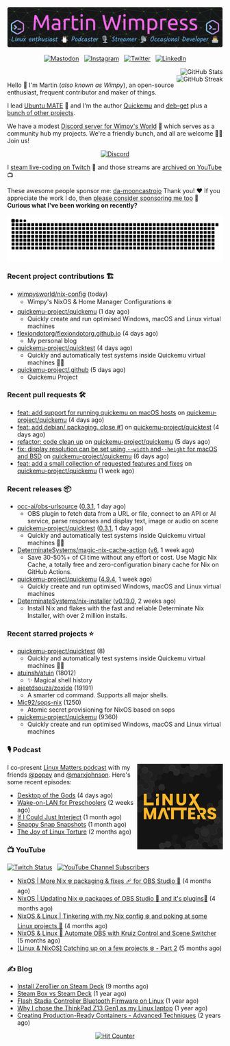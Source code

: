 <p align="center">
  <a href="https://wimpysworld.com" target="_blank"><img src="https://raw.githubusercontent.com/flexiondotorg/flexiondotorg/main/.github/github-header-image.png"></a>
</p>
<p align="center">
  &nbsp;<a href="https://fosstodon.org/@wimpy" target="_blank"><img alt="Mastodon" src="https://img.shields.io/badge/Mastodon-6468fa?style=for-the-badge&logo=mastodon&logoColor=%23ffffff"></a>&nbsp;
  &nbsp;<a href="https://www.instagram.com/wimpysworld/" target="_blank"><img alt="Instagram" src="https://img.shields.io/badge/instagram-d3175c?style=for-the-badge&logo=instagram&logoColor=%23ffffff"></a>&nbsp;
  &nbsp;<a href="https://twitter.com/m_wimpress" target="_blank"><img alt="Twitter" src="https://img.shields.io/badge/Twitter-303030?style=for-the-badge&logo=x&logoColor=%23ffffff"></a>&nbsp;
  &nbsp;<a href="https://www.linkedin.com/in/martinwimpress/" target="_blank"><img alt="LinkedIn" src="https://img.shields.io/badge/LinkedIn-1667be?style=for-the-badge&logo=linkedin&logoColor=%23ffffff"></a>&nbsp;
</p>
<a href="https://github.com/flexiondotorg" target="_blank"><img align="right" src="https://github-readme-stats.vercel.app/api?username=flexiondotorg&show_icons=true&show=reviews,discussions_started,discussions_answered,prs_merged&include_all_commits=true&bg_color=0E1117&title_color=fa66ed&icon_color=6bbbfa&text_color=c5c8c6&ring_color=98ed3f&border_radius=8" alt="GitHub Stats"></a>
<br />
<a href="https://github.com/flexiondotorg" target="_blank"><img align="right" src="https://streak-stats.demolab.com?user=flexiondotorg&theme=cobalt&border_radius=8&date_format=j%20M%5B%20Y%5D&mode=daily&card_width=465&hide_total_contributions=true" alt="GitHub Streak" /></a>

Hello 👋 I'm Martin (*also known as Wimpy*), an open-source enthusiast, frequent contributor and maker of things.

I lead [Ubuntu MATE](https://ubuntu-mate.org) 🧉 and I'm the author [Quickemu](https://github.com/quickemu-project)
and [deb-get](https://github.com/wimpysworld/deb-get) plus a [bunch of other projects](https://wimpysworld.com/projects/).

We have a modest [Discord server for Wimpy's World](https://wimpysworld.io/discord) 💬 which serves as a community hub my projects.
We're a friendly bunch, and all are welcome 🏳️‍🌈 Join us!

<div align="center"><a href="https://wimpysworld.io/discord" target="_blank"><img alt="Discord" src="https://img.shields.io/discord/712850672223125565?style=for-the-badge&logo=discord&logoColor=%23ffffff&label=Discord&labelColor=%234253e8&color=%23e4e2e2"></a></div>

I [steam live-coding on Twitch](https://twitch.tv/WimpysWorld) 📡 and those streams are [archived on YouTube](https://youtube.com/WimpysWorld) 📺️

These awesome people sponsor me: [da-moon](https://github.com/da-moon)[castrojo](https://github.com/castrojo) Thank you! ❤️
If you appreciate the work I do, then [please consider sponsoring me too](https://github.com/sponsors/flexiondotorg) 🤑 **Curious what I've been working on recently?**
<div align="center">
  <img align="center" alt="GitHub Contribution Snake" src="https://raw.githubusercontent.com/flexiondotorg/flexiondotorg/snake/github-contribution-grid-snake-dark.svg">
</div>

### Recent project contributions 🏗️


- [wimpysworld/nix-config](https://github.com/wimpysworld/nix-config) (today)
  - Wimpy&#39;s NixOS  &amp; Home Manager Configurations ❄️
- [quickemu-project/quickemu](https://github.com/quickemu-project/quickemu) (1 day ago)
  - Quickly create and run optimised Windows, macOS and Linux virtual machines
- [flexiondotorg/flexiondotorg.github.io](https://github.com/flexiondotorg/flexiondotorg.github.io) (4 days ago)
  - My personal blog
- [quickemu-project/quicktest](https://github.com/quickemu-project/quicktest) (4 days ago)
  - Quickly and automatically test systems inside Quickemu virtual machines 🧑‍🔬
- [quickemu-project/.github](https://github.com/quickemu-project/.github) (5 days ago)
  - Quickemu Project

### Recent pull requests 🛠️


- [feat: add support for running quickemu on macOS hosts](https://github.com/quickemu-project/quickemu/pull/1225) on [quickemu-project/quickemu](https://github.com/quickemu-project/quickemu) (4 days ago)
- [feat: add debian/ packaging. close #1](https://github.com/quickemu-project/quicktest/pull/9) on [quickemu-project/quicktest](https://github.com/quickemu-project/quicktest) (4 days ago)
- [refactor: code clean up](https://github.com/quickemu-project/quickemu/pull/1208) on [quickemu-project/quickemu](https://github.com/quickemu-project/quickemu) (5 days ago)
- [fix: display resolution can be set using `--width` and`--height` for macOS and BSD](https://github.com/quickemu-project/quickemu/pull/1204) on [quickemu-project/quickemu](https://github.com/quickemu-project/quickemu) (6 days ago)
- [feat: add a small collection of requested features and fixes](https://github.com/quickemu-project/quickemu/pull/1199) on [quickemu-project/quickemu](https://github.com/quickemu-project/quickemu) (1 week ago)

### Recent releases 📦️


- [occ-ai/obs-urlsource](https://github.com/occ-ai/obs-urlsource) ([0.3.1](https://github.com/occ-ai/obs-urlsource/releases/tag/0.3.1), 1 day ago)
  - OBS plugin to fetch data from a URL or file, connect to an API or AI service, parse responses and display text, image or audio on scene
- [quickemu-project/quicktest](https://github.com/quickemu-project/quicktest) ([0.3.1](https://github.com/quickemu-project/quicktest/releases/tag/0.3.1), 1 day ago)
  - Quickly and automatically test systems inside Quickemu virtual machines 🧑‍🔬
- [DeterminateSystems/magic-nix-cache-action](https://github.com/DeterminateSystems/magic-nix-cache-action) ([v6](https://github.com/DeterminateSystems/magic-nix-cache-action/releases/tag/v6), 1 week ago)
  -  Save 30-50%&#43; of CI time without any effort or cost. Use Magic Nix Cache, a totally free and zero-configuration binary cache for Nix on GitHub Actions. 
- [quickemu-project/quickemu](https://github.com/quickemu-project/quickemu) ([4.9.4](https://github.com/quickemu-project/quickemu/releases/tag/4.9.4), 1 week ago)
  - Quickly create and run optimised Windows, macOS and Linux virtual machines
- [DeterminateSystems/nix-installer](https://github.com/DeterminateSystems/nix-installer) ([v0.19.0](https://github.com/DeterminateSystems/nix-installer/releases/tag/v0.19.0), 2 weeks ago)
  - Install Nix and flakes with the fast and reliable Determinate Nix Installer, with over 2 million installs.

### Recent starred projects ⭐️


- [quickemu-project/quicktest](https://github.com/quickemu-project/quicktest) (8)
  - Quickly and automatically test systems inside Quickemu virtual machines 🧑‍🔬
- [atuinsh/atuin](https://github.com/atuinsh/atuin) (18012)
  - ✨ Magical shell history
- [ajeetdsouza/zoxide](https://github.com/ajeetdsouza/zoxide) (19191)
  - A smarter cd command. Supports all major shells.
- [Mic92/sops-nix](https://github.com/Mic92/sops-nix) (1250)
  - Atomic secret provisioning for NixOS based on sops
- [quickemu-project/quickemu](https://github.com/quickemu-project/quickemu) (9360)
  - Quickly create and run optimised Windows, macOS and Linux virtual machines

### 🎙️ Podcast
<img align="right" src="https://raw.githubusercontent.com/flexiondotorg/flexiondotorg/main/.github/linuxmatters.png" alt="Linux Matters Podcast" width="200" height="200">

I co-present [Linux Matters podcast](https://linuxmatters.sh) with my friends [@popey](https://github.com/popey) and [@marxjohnson](https://github.com/marxjohnson).
Here's some recent episodes:

- [Desktop of the Gods](https://linuxmatters.sh/29/) (4 days ago)
- [Wake-on-LAN for Preschoolers](https://linuxmatters.sh/28/) (2 weeks ago)
- [If I Could Just Interject](https://linuxmatters.sh/27/) (1 month ago)
- [Snappy Snap Snapshots](https://linuxmatters.sh/26/) (1 month ago)
- [The Joy of Linux Torture](https://linuxmatters.sh/25/) (2 months ago)

### 📺️ YouTube
<a href="https://twitch.tv/WimpysWorld" target="_blank"><img alt="Twitch Status" src="https://img.shields.io/twitch/status/WimpysWorld?style=for-the-badge&logo=twitch&logoColor=ffffff&label=Twitch&labelColor=%23904ef9&color=%23e4e2e2"></a>&nbsp;&nbsp;
<a href="https://youtube.com/WimpysWorld" target="_blank"><img alt="YouTube Channel Subscribers" src="https://img.shields.io/youtube/channel/subscribers/UChpYmMp7EFaxuogUX1eAqyw?style=for-the-badge&logo=youtube&logoColor=ffffff&label=YouTube&labelColor=%23fb1b20&color=%23e4e2e2"></a>

- [NixOS | More Nix ❄️ packaging &amp; fixes 🩹 for OBS Studio 📡](https://www.youtube.com/watch?v=VqNaOOm7Dhw) (4 months ago)
- [NixOS | Updating Nix ❄️ packages of OBS Studio 📡 and it&#39;s plugins🔌](https://www.youtube.com/watch?v=phgOv_UCbMM) (4 months ago)
- [NixOS &amp; Linux | Tinkering with my Nix config ❄️ and poking at some Linux projects 🐧](https://www.youtube.com/watch?v=biVQ_-v8oEo) (4 months ago)
- [NixOS &amp; Linux 🐧 Automate OBS with Kruiz Control and Scene Switcher](https://www.youtube.com/watch?v=BSITslJbMGA) (5 months ago)
- [[Linux &amp; NixOS] Catching up on a few projects ❄️ - Part 2](https://www.youtube.com/watch?v=IpiuKvqHU-c) (5 months ago)

### ✍️ Blog

- [Install ZeroTier on Steam Deck](https://wimpysworld.com/posts/install-zerotier-on-steamdeck/) (9 months ago)
- [Steam Box vs Steam Deck](https://wimpysworld.com/posts/steambox-vs-steamdeck/) (1 year ago)
- [Flash Stadia Controller Bluetooth Firmware on Linux](https://wimpysworld.com/posts/flash-stadia-controller-bluetooth-firmware-on-linux/) (1 year ago)
- [Why I chose the ThinkPad Z13 Gen1 as my Linux laptop](https://wimpysworld.com/posts/why-i-chose-the-thinkpad-z13-as-my-linux-laptop/) (1 year ago)
- [Creating Production-Ready Containers - Advanced Techniques](https://wimpysworld.com/posts/creating-production-ready-containers-advanced-techniques/) (2 years ago)

<p align="center">
  <a href="https://github.com/flexiondotorg/flexiondotorg" target="_blank"><img alt="Hit Counter" src="https://img.shields.io/endpoint?url=https%3A%2F%2Fhits.dwyl.com%2Fflexiondotorg%2Fflexiondotorg.json&style=flat-square&logo=github&logoColor=ffffff&label=Visitors&labelColor=%23f76ce9&color=%236fbbf6">
</p>

